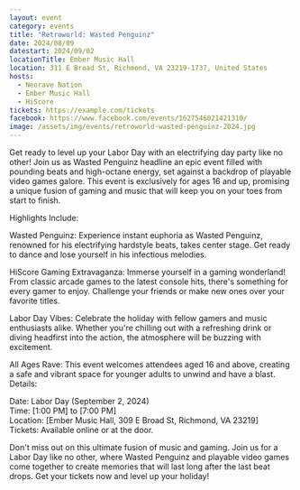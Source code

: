 ```yaml
---
layout: event
category: events
title: "Retroworld: Wasted Penguinz"
date: 2024/08/09
datestart: 2024/09/02
locationTitle: Ember Music Hall
location: 311 E Broad St, Richmond, VA 23219-1737, United States
hosts:
  - Neorave Nation
  - Ember Music Hall
  - HiScore
tickets: https://example.com/tickets
facebook: https://www.facebook.com/events/1627546021421310/
image: /assets/img/events/retroworld-wasted-penguinz-2024.jpg
---
```


Get ready to level up your Labor Day with an electrifying day party like no other! Join us as Wasted Penguinz headline an epic event filled with pounding beats and high-octane energy, set against a backdrop of playable video games galore. This event is exclusively for ages 16 and up, promising a unique fusion of gaming and music that will keep you on your toes from start to finish.

Highlights Include:

Wasted Penguinz: Experience instant euphoria as Wasted Penguinz, renowned for his electrifying hardstyle beats, takes center stage. Get ready to dance and lose yourself in his infectious melodies.

HiScore Gaming Extravaganza: Immerse yourself in a gaming wonderland! From classic arcade games to the latest console hits, there's something for every gamer to enjoy. Challenge your friends or make new ones over your favorite titles.

Labor Day Vibes: Celebrate the holiday with fellow gamers and music enthusiasts alike. Whether you're chilling out with a refreshing drink or diving headfirst into the action, the atmosphere will be buzzing with excitement.

All Ages Rave: This event welcomes attendees aged 16 and above, creating a safe and vibrant space for younger adults to unwind and have a blast.  
Details:

Date: Labor Day (September 2, 2024)  
Time: \[1:00 PM\] to \[7:00 PM\]  
Location: \[Ember Music Hall, 309 E Broad St, Richmond, VA 23219\]  
Tickets: Available online or at the door.

  

Don't miss out on this ultimate fusion of music and gaming. Join us for a Labor Day like no other, where Wasted Penguinz and playable video games come together to create memories that will last long after the last beat drops. Get your tickets now and level up your holiday!